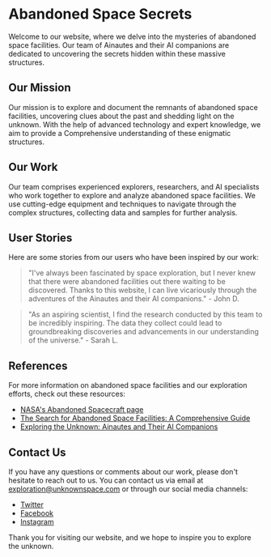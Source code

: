 <!--font:Lato-->

# Abandoned Space Secrets

Welcome to our website, where we delve into the mysteries of abandoned space facilities. Our team of Ainautes and their AI companions are dedicated to uncovering the secrets hidden within these massive structures.

## Our Mission

Our mission is to explore and document the remnants of abandoned space facilities, uncovering clues about the past and shedding light on the unknown. With the help of advanced technology and expert knowledge, we aim to provide a Com<wbr>pre<wbr>hen<wbr>sive understanding of these enigmatic structures.

## Our Work

Our team comprises experienced explorers, researchers, and AI specialists who work together to explore and analyze abandoned space facilities. We use cutting-edge equipment and techniques to navigate through the complex structures, collecting data and samples for further analysis.

## User Stories

Here are some stories from our users who have been inspired by our work:

> "I've always been fascinated by space exploration, but I never knew that there were abandoned facilities out there waiting to be discovered. Thanks to this website, I can live vicariously through the adventures of the Ainautes and their AI companions." - John D.

> "As an aspiring scientist, I find the research conducted by this team to be incredibly inspiring. The data they collect could lead to groundbreaking discoveries and advancements in our understanding of the universe." - Sarah L.

## References

For more information on abandoned space facilities and our exploration efforts, check out these resources:

-   [NASA's Abandoned Spacecraft page](#)
-   [The Search for Abandoned Space Facilities: A Com<wbr>pre<wbr>hen<wbr>sive Guide](#)
-   [Exploring the Unknown: Ainautes and Their AI Companions](#)

## Contact Us

If you have any questions or comments about our work, please don't hesitate to reach out to us. You can contact us via email at [exploration@unknownspace.com](mailto:exploration@unknownspace.com) or through our social media channels:

-   [Twitter](#)
-   [Facebook](#)
-   [Instagram](#)

Thank you for visiting our website, and we hope to inspire you to explore the unknown.

<!--

Write me content for website with wallpaper which alt text is:

"A group of Ainautes and their AI companions exploring a massive, abandoned research facility in the depths of space."

The name/title of the page should not be 1:1 copy of the alt text but rather a real content of the website which is using this wallpaper.

- Use markdown format
- Start with heading
- Heading should be short and concise
- The content should look like a real website
- The website should not be about the wallpaper, wallpaper is just a related background
- Heading should be contain work "wallpaper" or "background"
- Include real sections like references, contact, user stories, etc. use things relevant to the page purpose.
- Feel free to use structure like headings, bullets, numbering, blockquotes, paragraphs, horizontal lines, etc.
- You can use formatting like bold or _italic_
- You can include UTF-8 emojis
- Links should be only #hash anchors (and you can refer to the document itself)
- Do not include images


---


# Exploring the Unknown: Unraveling the Secrets of Abandoned Space Facilities

Welcome to our website, where we delve into the mysteries of abandoned space facilities. Our team of Ainautes and their AI companions are dedicated to uncovering the secrets hidden within these massive structures.

## Our Mission

Our mission is to explore and document the remnants of abandoned space facilities, uncovering clues about the past and shedding light on the unknown. With the help of advanced technology and expert knowledge, we aim to provide a Com<wbr>pre<wbr>hen<wbr>sive understanding of these enigmatic structures.

## Our Work

Our team comprises experienced explorers, researchers, and AI specialists who work together to explore and analyze abandoned space facilities. We use cutting-edge equipment and techniques to navigate through the complex structures, collecting data and samples for further analysis.

## User Stories

Here are some stories from our users who have been inspired by our work:

> "I've always been fascinated by space exploration, but I never knew that there were abandoned facilities out there waiting to be discovered. Thanks to this website, I can live vicariously through the adventures of the Ainautes and their AI companions." - John D.

> "As an aspiring scientist, I find the research conducted by this team to be incredibly inspiring. The data they collect could lead to groundbreaking discoveries and advancements in our understanding of the universe." - Sarah L.

## References

For more information on abandoned space facilities and our exploration efforts, check out these resources:

- [NASA's Abandoned Spacecraft page](#)
- [The Search for Abandoned Space Facilities: A Com<wbr>pre<wbr>hen<wbr>sive Guide](#)
- [Exploring the Unknown: Ainautes and Their AI Companions](#)

## Contact Us

If you have any questions or comments about our work, please don't hesitate to reach out to us. You can contact us via email at [exploration@unknownspace.com](mailto:exploration@unknownspace.com) or through our social media channels:

- [Twitter](#)
- [Facebook](#)
- [Instagram](#)

Thank you for visiting our website, and we hope to inspire you to explore the unknown.

-->
